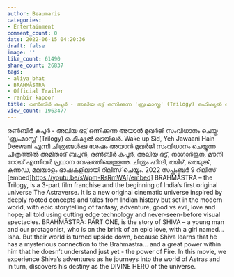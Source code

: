 ```yaml
---
author: Beaumaris
categories:
- Entertainment
comment_count: 0
date: 2022-06-15 04:20:36
draft: false
image: ''
like_count: 61490
share_count: 26837
tags:
- aliya bhat
- BRAHMĀSTRA
- Official Trailer
- ranbir kapoor
title: രൺബീർ കപൂർ - അലിയ ഭട്ട് ഒന്നിക്കുന്ന 'ബ്രഹ്മാസ്ത്ര' (Trilogy) ഒഫീഷ്യൽ ട്രെയിലർ
view_count: 1963477
---
```


രൺബീർ കപൂർ - അലിയ ഭട്ട് ഒന്നിക്കുന്ന അയാൻ മുഖർജി സംവിധാനം ചെയ്ത 'ബ്രഹ്മാസ്ത്ര' (Trilogy) ഒഫീഷ്യൽ ട്രെയിലർ. Wake up Sid, Yeh Jawaani Hain Deewani എന്നീ ചിത്രങ്ങൾക്കു ശേഷം അയാൻ മുഖർജി സംവിധാനം ചെയ്യുന്ന ചിത്രത്തിൽ അമിതാഭ് ബച്ചൻ, രൺബീർ കപൂർ, അലിയ ഭട്ട്, നാഗാർജുന, മൗനി റോയ് എന്നിവർ പ്രധാന വേഷത്തിലെത്തുന്നു. ചിത്രം ഹിന്ദി, തമിഴ്, തെലുങ്ക്, കന്നഡ, മലയാളം ഭാഷകളിലായി റിലീസ് ചെയ്യും. 2022 സപ്തംബർ 9 റിലീസ് [embed]https://youtu.be/sWpm-RsRmWA[/embed] BRAHMĀSTRA – the Trilogy, is a 3-part film franchise and the beginning of India’s first original universe The Astraverse. It is a new original cinematic universe inspired by deeply rooted concepts and tales from Indian history but set in the modern world, with epic storytelling of fantasy, adventure, good vs evil, love and hope; all told using cutting edge technology and never-seen-before visual spectacles. BRAHMĀSTRA: PART ONE, is the story of SHIVA – a young man and our protagonist, who is on the brink of an epic love, with a girl named... Isha. But their world is turned upside down, because Shiva learns that he has a mysterious connection to the Brahmāstra... and a great power within him that he doesn’t understand just yet - the power of Fire. In this movie, we experience Shiva’s adventures as he journeys into the world of Astras and in turn, discovers his destiny as the DIVINE HERO of the universe.